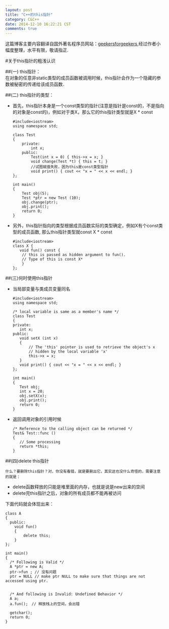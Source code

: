 ```yaml
---
layout: post
title: "C++的this指针"
category: C&C++
date: 2014-12-10 16:22:21 CST
comments: true
---
```


这篇博客主要内容翻译自国外著名程序员网站：[geekersforgeekers](http://www.geeksforgeeks.org),经过作者小幅度整理，水平有限，敬请指正.


#关于this指针的粗浅认识


##(一)   this指针：  
在对象的任意非static类型的成员函数被调用时候，this指针会作为一个隐藏的参数被秘密的传递给该成员函数．

##(二)   this指针的类型：

*   首先，this指针本身是一个const类型的指针(注意是指针是const的，不是指向的对象是const的)，例如对于类X，那么它的this指针类型就是X * const

		#include<iostream>
		using namespace std;

		class Test
		{
			private:
				int x;
			public:
				Test(int x = 0) { this->x = x; }
				void change(Test *t) { this = t; } 
				//试图赋值失败，因为this是const类型指针
				void print() { cout << "x = " << x << endl; }
		};

		int main()
		{
			Test obj(5);
			Test *ptr = new Test (10);
			obj.change(ptr);
			obj.print();
			return 0;
		}

*   另外，this指针指向的类型根据成员函数实际的类型确定，例如X有个const类型的成员函数, 那么this指针类型就const X * const

		#include<iostream>
		class X {
		   void fun() const {
		    // this is passed as hidden argument to fun(). 
		    // Type of this is const X* 
		    }
		};

##(三)何时使用this指针

*   当局部变量与类成员变量同名

		#include<iostream>
		using namespace std;
	 
		/* local variable is same as a member's name */
		class Test
		{
		private:
		   int x;
		public:
		   void setX (int x)
		   {
		       // The 'this' pointer is used to retrieve the object's x
		       // hidden by the local variable 'x'
		       this->x = x;
		   }
		   void print() { cout << "x = " << x << endl; }
		};
 
		int main()
		{
		   Test obj;
		   int x = 20;
		   obj.setX(x);
		   obj.print();
		   return 0;
		}

*   返回调用对象的引用时候

		/* Reference to the calling object can be returned */
		Test& Test::func ()
		{
		   // Some processing
		   return *this;
		}

##(四)delete this指针

    什么？要删除this指针？对，你没有看错，就是要删出它，其实这也没什么奇怪的，需要注意的就是：

*    delete函数释放的只能是堆里面的内存，也就是说是new出来的空间
*    delete完this指针之后，对象的所有成员都不能再被访问
    
下面代码就会体现出来：

	class A
	{
	  public:
	    void fun()
	    {
	        delete this;
	    }
	};

	int main()
	{
	  /* Following is Valid */
	  A *ptr = new A;
	  ptr->fun ; // 没有问题
	  ptr = NULL // make ptr NULL to make sure that things are not accessed using ptr. 


	  /* And following is Invalid: Undefined Behavior */
	  A a;
	  a.fun();　// 释放栈上的空间，会出错

	  getchar();
	  return 0;
	}

